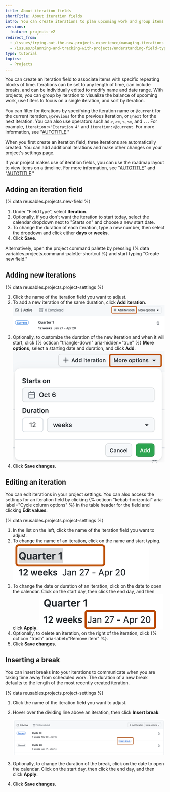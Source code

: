 ```yaml
---
title: About iteration fields
shortTitle: About iteration fields
intro: You can create iterations to plan upcoming work and group items.
versions:
  feature: projects-v2
redirect_from:
  - /issues/trying-out-the-new-projects-experience/managing-iterations
  - /issues/planning-and-tracking-with-projects/understanding-field-types/about-iteration-fields
type: tutorial
topics:
  - Projects
---
```


You can create an iteration field to associate items with specific repeating blocks of time. Iterations can be set to any length of time, can include breaks, and can be individually edited to modify name and date range. With projects, you can group by iteration to visualize the balance of upcoming work, use filters to focus on a single iteration, and sort by iteration.

You can filter for iterations by specifying the iteration name or `@current` for the current iteration, `@previous` for the previous iteration, or `@next` for the next iteration. You can also use operators such as `>`, `>=`, `<`, `<=`, and `..`.  For example, `iteration:>"Iteration 4"` and `iteration:<@current`. For more information, see "[AUTOTITLE](/issues/planning-and-tracking-with-projects/customizing-views-in-your-project/filtering-projects)."

When you first create an iteration field, three iterations are automatically created.  You can add additional iterations and make other changes on your project's settings page.

If your project makes use of iteration fields, you can use the roadmap layout to view items on a timeline. For more information, see "[AUTOTITLE](/issues/planning-and-tracking-with-projects/customizing-views-in-your-project/changing-the-layout-of-a-view)" and "[AUTOTITLE](/issues/planning-and-tracking-with-projects/customizing-views-in-your-project/customizing-the-roadmap-layout)."

## Adding an iteration field

{% data reusables.projects.new-field %}
1. Under "Field type", select **Iteration**.
1. Optionally, if you don't want the iteration to start today, select the calendar dropdown next to "Starts on" and choose a new start date.
1. To change the duration of each iteration, type a new number, then select the dropdown and click either **days** or **weeks**.
1. Click **Save**.

Alternatively, open the project command palette by pressing {% data variables.projects.command-palette-shortcut %} and start typing "Create new field."

## Adding new iterations

{% data reusables.projects.project-settings %}
1. Click the name of the iteration field you want to adjust.
1. To add a new iteration of the same duration, click **Add iteration**.
   ![Screenshot showing iteration settings. The "Add iteration" button is highlighted with an orange outline.](/assets/images/help/projects-v2/add-iteration.png)
1. Optionally, to customize the duration of the new iteration and when it will start, click {% octicon "triangle-down" aria-hidden="true" %} **More options**, select a starting date and duration, and click **Add**.
   ![Screenshot showing iteration settings. The "More options" button is highlighted with an orange outline.](/assets/images/help/projects-v2/add-iteration-options.png)
1. Click **Save changes**.

## Editing an iteration

You can edit iterations in your project settings. You can also access the settings for an iteration field by clicking {% octicon "kebab-horizontal" aria-label="Cycle column options" %} in the table header for the field and clicking **Edit values**.

{% data reusables.projects.project-settings %}
1. In the list on the left, click the name of the iteration field you want to adjust.
1. To change the name of an iteration, click on the name and start typing.
   ![Screenshot of a single iteration's settings. The iteration name is highlighted with an orange outline.](/assets/images/help/projects-v2/iteration-rename.png)
1. To change the date or duration of an iteration, click on the date to open the calendar. Click on the start day, then click the end day, and then click **Apply**.
   ![Screenshot of a single iteration's settings. The iteration date span is highlighted with an orange outline.](/assets/images/help/projects-v2/iteration-date.png)
1. Optionally, to delete an iteration, on the right of the iteration, click {% octicon "trash" aria-label="Remove item" %}.
1. Click **Save changes**.

## Inserting a break

You can insert breaks into your iterations to communicate when you are taking time away from scheduled work. The duration of a new break defaults to the length of the most recently created iteration.

{% data reusables.projects.project-settings %}
1. Click the name of the iteration field you want to adjust.
1. Hover over the dividing line above an iteration, then click **Insert break**.

   ![Screenshot of the list of iterations for a project. On the dividing line between two iterations, a button, labeled "Insert break," is outlined in dark orange.](/assets/images/help/issues/iteration-insert-break.png)
1. Optionally, to change the duration of the break, click on the date to open the calendar. Click on the start day, then click the end day, and then click **Apply**.
1. Click **Save changes**.

